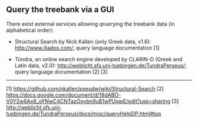 ## Query the treebank via a GUI

There exist external services allowing qruerying the treebank data (in alphabetical order): 

* Structural Search by Nick Kallen (only Greek data, v1.6): http://www.iliados.com/;
query language documentation [1]

* Tündra, an online search engine developed by CLARIN-D (Greek and Latin data, v2.0): http://weblicht.sfs.uni-tuebingen.de/TundraPerseus/; query language documentation [2] [3]

-----
[1] https://github.com/nkallen/pseudw/wiki/Structural-Search
[2] https://docs.google.com/document/d/18dABO-V0Y2w6Ax8_oYNwC4CNTazOoybn9uB1wPUjqpE/edit?usp=sharing
[3] http://weblicht.sfs.uni-tuebingen.de/TundraPerseus/docs/misc/queryHelpDP.html#top
